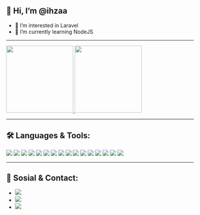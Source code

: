 ## 👋 Hi, I’m @ihzaa
- 👀 I’m interested in Laravel
- 🌱 I’m currently learning NodeJS

---

<p align="left">
<a href="https://github.com/ihzaa">
  <img height="180em" src="https://github-readme-stats-eight-theta.vercel.app/api?username=ihzaa&show_icons=true&theme=algolia&include_all_commits=true&count_private=true"/>
  <img height="180em" src="https://github-readme-stats-eight-theta.vercel.app/api/top-langs/?username=ihzaa&layout=compact&langs_count=8&theme=algolia"/>
</a>
</p>

---

## 🛠️ Languages & Tools:

<img src="https://img.shields.io/badge/PHP-777BB4?style=for-the-badge&logo=php&logoColor=white" /> <img src="https://img.shields.io/badge/JavaScript-323330?style=for-the-badge&logo=javascript&logoColor=F7DF1E" /> <img src="https://img.shields.io/badge/HTML5-E34F26?style=for-the-badge&logo=html5&logoColor=white" /> <img src="https://img.shields.io/badge/CSS3-1572B6?style=for-the-badge&logo=css3&logoColor=white" /> <img src="https://img.shields.io/badge/Java-ED8B00?style=for-the-badge&logo=java&logoColor=white" /> <img src="https://img.shields.io/badge/Laravel-FF2D20?style=for-the-badge&logo=laravel&logoColor=white" /> <img src="https://img.shields.io/badge/Vue.js-35495E?style=for-the-badge&logo=vuedotjs&logoColor=4FC08D" /> <img src="https://img.shields.io/badge/Bootstrap-563D7C?style=for-the-badge&logo=bootstrap&logoColor=white" /> <img src="https://img.shields.io/badge/jQuery-0769AD?style=for-the-badge&logo=jquery&logoColor=white" /> <img src="https://img.shields.io/badge/json-5E5C5C?style=for-the-badge&logo=json&logoColor=white" /> <img src="https://img.shields.io/badge/MySQL-00000F?style=for-the-badge&logo=mysql&logoColor=white" /> <img src="https://img.shields.io/badge/Postman-FF6C37?style=for-the-badge&logo=Postman&logoColor=white" /> <img src="https://img.shields.io/badge/Git-F05032?style=for-the-badge&logo=git&logoColor=white" /> <img src="	https://img.shields.io/badge/GitHub-100000?style=for-the-badge&logo=github&logoColor=white" /> <img src="https://img.shields.io/badge/GitLab-330F63?style=for-the-badge&logo=gitlab&logoColor=white" />
<img src="https://img.shields.io/badge/Visual_Studio_Code-0078D4?style=for-the-badge&logo=visual%20studio%20code&logoColor=white" />

---

## 📱 Sosial & Contact:
- <a href="mailto:ihzaahmad0@gmail.com"><img src="https://img.shields.io/badge/Gmail-D14836?style=for-the-badge&logo=gmail&logoColor=white"/></a>
- <a href="https://www.linkedin.com/in/ihza-ahmad-7199bbab/"><img src="https://img.shields.io/badge/LinkedIn-0077B5?style=for-the-badge&logo=linkedin&logoColor=white" /></a>
- <a href="https://gitlab.com/ihzaahmad0"><img src="https://img.shields.io/badge/GitLab-330F63?style=for-the-badge&logo=gitlab&logoColor=white" /></a>
